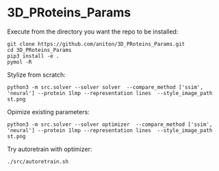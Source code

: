 # 3D_PRoteins_Params

Execute from the directory you want the repo to be installed:

```
git clone https://github.com/aniton/3D_PRoteins_Params.git
cd 3D_PRoteins_Params
pip3 install -e .
pymol -R
```
Stylize from scratch:

```
python3 -m src.solver --solver solver  --compare_method ['ssim', 'neural'] --protein 1lmp --representation lines  --style_image_path st.png
```

Opimize existing parameters:

```
python3 -m src.solver --solver optimizer  --compare_method ['ssim', 'neural'] --protein 1lmp --representation lines  --style_image_path st.png
```

Try autoretrain with optimizer:

```
./src/autoretrain.sh
```
